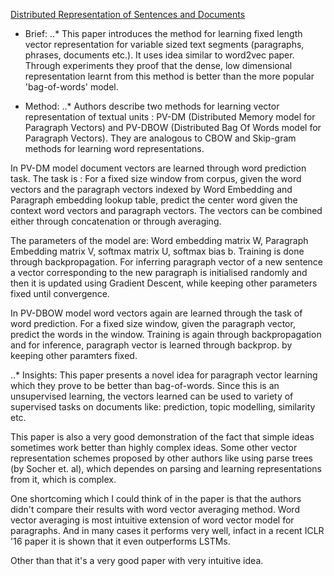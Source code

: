 [Distributed Representation of Sentences and Documents](https://cs.stanford.edu/~quocle/paragraph_vector.pdf)

* Brief:
..* This paper introduces the method for learning fixed length vector representation for variable sized text segments (paragraphs, phrases, documents etc.). It uses idea similar to word2vec paper. Through experiments they proof that the dense, low dimensional representation learnt from this method is better than the more popular 'bag-of-words' model.

* Method:
..* Authors describe two methods for learning vector representation of textual units : PV-DM (Distributed Memory model for Paragraph Vectors) and PV-DBOW (Distributed Bag Of Words model for Paragraph Vectors). They are analogous to CBOW and Skip-gram methods for learning word representations. 

In PV-DM model document vectors are learned through word prediction task. The task is : For a fixed size window from corpus, given the word vectors and the paragraph vectors indexed by Word Embedding and Paragraph embedding lookup table, predict the center word given the context word vectors and paragraph vectors. The vectors can be combined either through concatenation or through averaging. 

The parameters of the model are: Word embedding matrix W, Paragraph Embedding matrix V, softmax matrix U, softmax bias b. Training is done through backpropagation. For inferring paragraph vector of a new sentence a vector corresponding to the new paragraph is initialised randomly and then it is updated using Gradient Descent, while keeping other parameters fixed until convergence.

In PV-DBOW model word vectors again are learned through the task of word prediction. For a fixed size window, given the paragraph vector, predict the words in the window. Training is again through backpropagation and for inference, paragraph vector is learned through backprop. by keeping other paramters fixed. 

..* Insights:
This paper presents a novel idea for paragraph vector learning which they prove to be better than bag-of-words. Since this is an unsupervised learning, the vectors learned can be used to variety of supervised tasks on documents like: prediction, topic modelling, similarity etc. 

This paper is also a very good demonstration of the fact that simple ideas sometimes work better than highly complex ideas. Some other vector representation schemes proposed by other authors like using parse trees (by Socher et. al), which dependes on parsing and learning representations from it, which is complex.

One shortcoming which I could think of in the paper is that the authors didn't compare their results with word vector averaging method. Word vector averaging is most intuitive extension of word vector model for paragraphs. And in many cases it performs very well, infact in a recent ICLR '16 paper it is shown that it even outperforms LSTMs. 

Other than that it's a very good paper with very intuitive idea.
